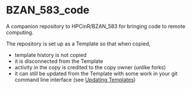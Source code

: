 # BZAN_583_code

A companion repository to HPCinR/BZAN_583 for bringing code to remote computing.

The repository is set up as a Template so that when copied,  

- template history is not copied  
- it is disconnected from the Template  
- activity in the copy is credited to the copy owner (unlike forks)  
- it can still be updated from the Template with some work in your git command line interface (see [Updating Templates](https://www.howtogeek.com/devops/how-to-create-and-manage-github-templates-to-easily-create-new-projects/))  
